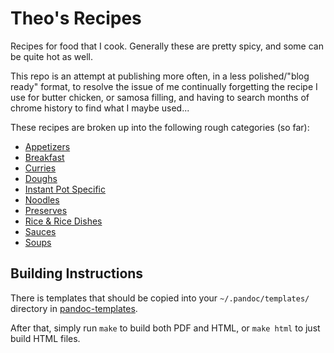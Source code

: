 # Theo's Recipes

Recipes for food that I cook. Generally these are pretty spicy, and some can be quite hot as well.

This repo is an attempt at publishing more often, in a less polished/"blog ready" format, to resolve the issue of me continually forgetting the recipe I use for butter chicken, or samosa filling, and having to search months of chrome history to find what I maybe used...

These recipes are broken up into the following rough categories (so far):

* [Appetizers](appetizers/)
* [Breakfast](breakfast/)
* [Curries](curries/)
* [Doughs](doughs/)
* [Instant Pot Specific](instant_pot/)
* [Noodles](noodles/)
* [Preserves](preserves/)
* [Rice & Rice Dishes](rice/)
* [Sauces](sauces/)
* [Soups](soups/)

## Building Instructions

There is templates that should be copied into your `~/.pandoc/templates/` directory in [pandoc-templates](pandoc-templates/).

After that, simply run `make` to build both PDF and HTML, or `make html` to just build HTML files.
